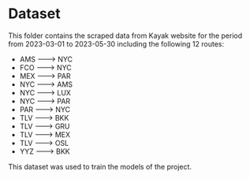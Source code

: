 # Dataset
This folder contains the scraped data from Kayak website for the period from 2023-03-01 to 2023-05-30 including the following 12 routes:


- AMS ---> NYC
- FCO ---> NYC
- MEX ---> PAR
- NYC ---> AMS
- NYC ---> LUX
- NYC ---> PAR
- PAR ---> NYC
- TLV ---> BKK
- TLV ---> GRU
- TLV ---> MEX
- TLV ---> OSL
- YYZ ---> BKK

This dataset was used to train the models of the project.
